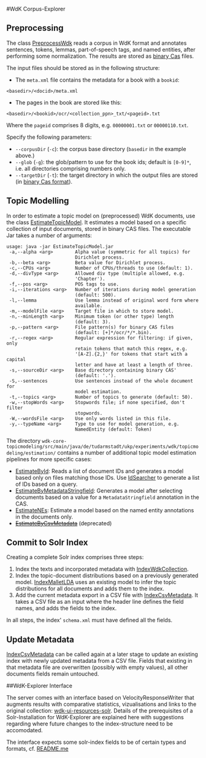 #WdK Corpus-Explorer

## Preprocessing

The class [PreprocessWdk](wdk-core-preprocessing/src/main/java/de/tudarmstadt/ukp/experiments/wdk/preprocessing/PreprocessWdk.java) reads
a corpus in WdK format and annotates sentences, tokens, lemmas, part-of-speech tags, and named entities, after performing some normalization.
The results are stored as [binary Cas](https://zoidberg.ukp.informatik.tu-darmstadt.de/jenkins/job/DKPro%20Core%20Documentation%20(GitHub)/de.tudarmstadt.ukp.dkpro.core$de.tudarmstadt.ukp.dkpro.core.doc-asl/doclinks/1/format-reference.html#format-BinaryCas) files.

The input files should be stored as in the following structure:

 * The `meta.xml` file contains the metadata for a book with a `bookid`:
```
<basedir>/<docid>/meta.xml
```

  * The pages in the book are stored like this:
```  
<basedir>/<bookid>/ocr/<collection_ppn>_txt/<pageid>.txt
```
Where the `pageid` comprises 8 digits, e.g. `00000001.txt` or `00000110.txt`.

Specify the following parameters:

 * `--corpusDir` (`-c`): the corpus base directory (`basedir` in the example above.)
 * `--glob` (`-g`): the glob/pattern to use for the book ids; default is `[0-9]*`, i.e. all directories comprising numbers only.
 * `--targetDir` (`-t`): the target directory in which the output files are stored (in [binary Cas format](https://zoidberg.ukp.informatik.tu-darmstadt.de/jenkins/job/DKPro%20Core%20Documentation%20(GitHub)/de.tudarmstadt.ukp.dkpro.core$de.tudarmstadt.ukp.dkpro.core.doc-asl/doclinks/1/format-reference.html#format-BinaryCas)).
  
  
## Topic Modelling

In order to estimate a topic model on (preprocessed) WdK documents, use the class [EstimateTopicModel](wdk-core-topicmodeling/src/main/java/de/tudarmstadt/ukp/experiments/wdk/topicmodeling/estimation/EstimateTopicModel.java).
It estimates a model based on a specific collection of input documents, stored in binary CAS files.
The executable Jar takes a number of arguments:

```
usage: java -jar EstimateTopicModel.jar
 -a,--alpha <arg>        Alpha value (symmetric for all topics) for
                         Dirichlet process.
 -b,--beta <arg>         Beta value for Dirichlet process.
 -c,--CPUs <arg>         Number of CPUs/threads to use (default: 1).
 -d,--divType <arg>      Allowed div type (multiple allowed, e.g.
                         'Chapter').
 -f,--pos <arg>          POS tags to use.
 -i,--iterations <arg>   Number of iterations during model generation
                         (default: 500).
 -l,--lemma              Use lemma instead of original word form where
                         available.
 -m,--modelFile <arg>    Target file in which to store model.
 -n,--minLength <arg>    Minimum token (or other type) length
                         (default: 3).
 -p,--pattern <arg>      File pattern(s) for binary CAS files
                         (default: [+]*/ocr/*/*.bin).
 -r,--regex <arg>        Regular expression for filtering: if given, only
                         retain tokens that match this regex, e.g.
                         '[A-Z].{2,}' for tokens that start with a capital
                         letter and have at least a length of three.
 -s,--sourceDir <arg>    Base directory containing binary CAS'
                         (default: '.').
 -S,--sentences          Use sentences instead of the whole document for
                         model estimation.
 -t,--topics <arg>       Number of topics to generate (default: 50).
 -w,--stopWords <arg>    Stopwords file; if none specified, don't filter
                         stopwords.
 -W,--wordsFile <arg>    Use only words listed in this file.
 -y,--typeName <arg>     Type to use for model generation, e.g.
                         NamedEntity (default: Token)
```

The directory `wdk-core-topicmodeling/src/main/java/de/tudarmstadt/ukp/experiments/wdk/topicmodeling/estimation/` contains
a number of additional topic model estimation pipelines for more specific cases:

  * [EstimateById](wdk-core-topicmodeling/src/main/java/de/tudarmstadt/ukp/experiments/wdk/topicmodeling/estimation/EstimateById.java): Reads a list of document IDs and generates a model based only on files matching those IDs. Use [IdSearcher](wdk-core-indexing/src/main/java/de/tudarmstadt/ukp/experiments/wdk/indexing/search/IdSearcher.java) to generate a list of IDs based on a query.
  * [EstimateByMetadataStringfield](wdk-core-topicmodeling/src/main/java/de/tudarmstadt/ukp/experiments/wdk/topicmodeling/estimation/EstimateByMetadatStringfield.java): Generates a model after selecting documents based on a value for a `MetadataStringfield` annotation in the CAS.
  * [EstimateNEs](wdk-core-topicmodeling/src/main/java/de/tudarmstadt/ukp/experiments/wdk/topicmodeling/estimation/EstimateNEs.java): Estimate a model based on the named entity annotations in the documents only.
  * ~~[EstimateByCsvMetadata](wdk-core-topicmodeling/src/main/java/de/tudarmstadt/ukp/experiments/wdk/topicmodeling/estimation/EstimateByCsvMetadata.java)~~ (deprecated)

## Commit to Solr Index

Creating a complete Solr index comprises three steps:

  1. Index the texts and incorporated metadata with [IndexWdkCollection](wdk-core-indexing/src/main/java/de/tudarmstadt/ukp/experiments/wdk/indexing/wdk/IndexWdkCollection.java).
  2. Index the topic-document distributions based on a previously generated model. [IndexMalletLDA](/home/schnober/git/wdk-core/wdk-core-indexing/src/main/java/de/tudarmstadt/ukp/experiments/wdk/indexing/lda/IndexMalletLDA.java) uses an existing model to infer the topic distributions for all documents and adds them to the index.
  3. Add the current metadata export in a CSV file with [IndexCsvMetadata](/home/schnober/git/wdk-core/wdk-core-indexing/src/main/java/de/tudarmstadt/ukp/experiments/wdk/indexing/wdk/IndexCsvMetadata.java). It takes a CSV file as an input where the header line defines the field names, and adds the fields to the index.
  
In all steps, the index' `schema.xml` must have defined all the fields.

## Update Metadata

[IndexCsvMetadata](wdk-core-indexing/src/main/java/de/tudarmstadt/ukp/experiments/wdk/topicmodeling/indexing/wdk/IndexCsvmetadata.java) can be called again at a later stage to update an existing index with newly updated metadata from a CSV file. Fields that existing in that metadata file are overwritten (possibly with empty values), all other documents fields remain untouched.


##WdK-Explorer Interface

The server comes with an interface based on VelocityResponseWriter that augments results with comparative statistics,  vizualisations and links to the original collection: [wdk-ui-resources-solr](./wdk-ui-resources-solr/). Details of the prerequisites of a Solr-Installation for WdK-Explorer  are explained here with suggestions regarding where future changes to the index-structure need to be accomodated. 

The interface expects some solr-index fields to be of certain types and formats, cf. [README.me](./wdk-ui-resources-solr/README.me)
